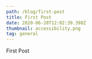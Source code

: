 ```yaml
---
path: /blog/first-post
title: First Post
date: 2020-06-28T12:02:39.398Z
thumbnail: accessibility.png
tag: general
---
```

First Post
